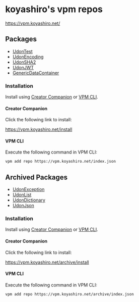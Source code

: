 # koyashiro's vpm repos

<https://vpm.koyashiro.net/>

## Packages

- [UdonTest](https://github.com/koyashiro/udon-test)
- [UdonEncoding](https://github.com/koyashiro/udon-encoding)
- [UdonSHA2](https://github.com/koyashiro/udon-sha2)
- [UdonJWT](https://github.com/koyashiro/udon-jwt)
- [GenericDataContainer](https://github.com/koyashiro/generic-data-container)

### Installation

Install using [Creator Companion](https://vcc.docs.vrchat.com/) or [VPM CLI](https://vcc.docs.vrchat.com/vpm/cli).

#### Creator Companion

Click the following link to install:

<https://vpm.koyashiro.net/install>

#### VPM CLI

Execute the following command in VPM CLI:

```sh
vpm add repo https://vpm.koyashiro.net/index.json
```

## Archived Packages

- [UdonException](https://github.com/koyashiro/udon-exception)
- [UdonList](https://github.com/koyashiro/udon-list)
- [UdonDictionary](https://github.com/koyashiro/udon-dictionary)
- [UdonJson](https://github.com/koyashiro/udon-json)

### Installation

Install using [Creator Companion](https://vcc.docs.vrchat.com/) or [VPM CLI](https://vcc.docs.vrchat.com/vpm/cli).

#### Creator Companion

Click the following link to install:

<https://vpm.koyashiro.net/archive/install>

#### VPM CLI

Execute the following command in VPM CLI:

```sh
vpm add repo https://vpm.koyashiro.net/archive/index.json
```
